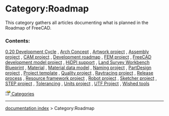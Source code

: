 # Category:Roadmap
This category gathers all articles documenting what is planned in the Roadmap of FreeCAD.

### Contents:

[0.20 Development Cycle](0.20_Development_Cycle.md) , [Arch Concept](Arch_Concept.md) , [Artwork project](Artwork_project.md) , [Assembly project](Assembly_project.md) , [CAM project](CAM_project.md) , [Development roadmap](Development_roadmap.md) , [FEM project](FEM_project.md) , [FreeCAD development model project](FreeCAD_development_model_project.md) , [HiDPI support](HiDPI_support.md) , [Land Survey Workbench Blueprint](Land_Survey_Workbench_Blueprint.md) , [Material](Material.md) , [Material data model](Material_data_model.md) , [Naming project](Naming_project.md) , [PartDesign project](PartDesign_project.md) , [Project template](Project_template.md) , [Quality project](Quality_project.md) , [Raytracing project](Raytracing_project.md) , [Release process](Release_process.md) , [Resource framework project](Resource_framework_project.md) , [Robot project](Robot_project.md) , [Sketcher project](Sketcher_project.md) , [STEP project](STEP_project.md) , [Tolerancing](Tolerancing.md) , [Units project](Units_project.md) , [UTF Project](UTF_Project.md) , [Wished tools](Wished_tools.md)

[<img src="images/Property.png" style="width:16px"> Categories](Category_Categories.md)

---
[documentation index](../README.md) > Category:Roadmap
